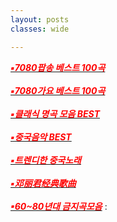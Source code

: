```yaml
---
layout: posts
classes: wide

---
```


[<span style="color:red">***▪7080팝송 베스트 100곡***</span>](https://www.youtube.com/watch?v=8HHveVh4cYE&t=2735s)<br> <br>
[<span style="color:red">***▪7080가요 베스트 100곡***</span>](https://www.youtube.com/watch?v=X1S9NGrXftI&t=4416s)<br> <br>
[<span style="color:red">***▪클래식 명곡 모음 BEST***</span>](https://www.youtube.com/watch?v=r17_s18acdA&t=5373s)<br> <br>
[<span style="color:red">***▪중국음악 BEST***</span>](https://www.youtube.com/watch?v=Ige0m_8-hok)<br> <br>
[<span style="color:red">***▪트렌디한 중국노래***</span>](https://www.youtube.com/watch?v=M5c9dAveNfw)<br> <br>
[<span style="color:red">***▪邓丽君经典歌曲***</span>](https://www.youtube.com/watch?v=Kyq5LsioKGk)<br> <br>
[<span style="color:red">***▪60~80년대 금지곡모음***</span>](https://www.youtube.com/watch?v=2deAxrJZz0Y) :  <br>









